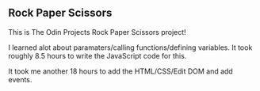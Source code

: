 ## Rock Paper Scissors
This is The Odin Projects Rock Paper Scissors project!

I learned alot about paramaters/calling functions/defining variables. It took roughly 8.5 hours to write the JavaScript code for this.

It took me another 18 hours to add the HTML/CSS/Edit DOM and add events.

